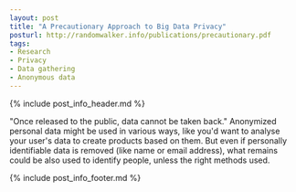 ```yaml
---
layout: post
title: "A Precautionary Approach to Big Data Privacy"
posturl: http://randomwalker.info/publications/precautionary.pdf
tags:
- Research
- Privacy
- Data gathering
- Anonymous data
---
```


{% include post_info_header.md %}

"Once released to the public, data cannot be taken back." Anonymized personal data might be used in various ways, like you'd want to analyse your user's data to create products based on them. But even if personally identifiable data is removed (like name or email address), what remains could be also used to identify people, unless the right methods used. 

<!--more-->
{% include post_info_footer.md %}
